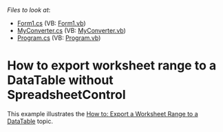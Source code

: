 <!-- default file list -->
*Files to look at*:

* [Form1.cs](./CS/ExportToDataTableWorkbookExample/Form1.cs) (VB: [Form1.vb](./VB/ExportToDataTableWorkbookExample/Form1.vb))
* [MyConverter.cs](./CS/ExportToDataTableWorkbookExample/MyConverter.cs) (VB: [MyConverter.vb](./VB/ExportToDataTableWorkbookExample/MyConverter.vb))
* [Program.cs](./CS/ExportToDataTableWorkbookExample/Program.cs) (VB: [Program.vb](./VB/ExportToDataTableWorkbookExample/Program.vb))
<!-- default file list end -->
# How to export worksheet range to a DataTable without SpreadsheetControl


<p>This example illustrates the <a href="http://help.devexpress.com/#DocumentServer/CustomDocument118161">How to: Export a Worksheet Range to a DataTable</a> topic.</p>

<br/>


